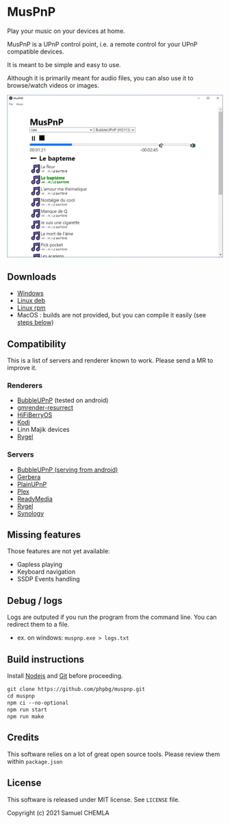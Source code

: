 # MusPnP

Play your music on your devices at home.

MusPnP is a UPnP control point, i.e. a remote control for your UPnP compatible devices.

It is meant to be simple and easy to use.

Although it is primarily meant for audio files, you can also use it to browse/watch videos or images. 

![](screenshot.png)

## Downloads
* [Windows](https://github.com/phpbg/muspnp/releases/download/1.1.2/muspnp-1.1.2.Setup.exe)
* [Linux deb](https://github.com/phpbg/muspnp/releases/download/1.1.2/muspnp_1.1.2_amd64.deb)
* [Linux rpm](https://github.com/phpbg/muspnp/releases/download/1.1.2/muspnp-1.1.2-1.x86_64.rpm)
* MacOS : builds are not provided, but you can compile it easily (see [steps below](#build-instructions))

## Compatibility

This is a list of servers and renderer known to work. Please send a MR to improve it.

### Renderers
* [BubbleUPnP](https://play.google.com/store/apps/details?id=com.bubblesoft.android.bubbleupnp) (tested on android)
* [gmrender-resurrect](https://github.com/hzeller/gmrender-resurrect)
* [HiFiBerryOS](https://www.hifiberry.com/hifiberryos)
* [Kodi](https://kodi.tv/)
* Linn Majik devices
* [Rygel](https://wiki.gnome.org/Projects/Rygel)

### Servers
* [BubbleUPnP (serving from android)](https://play.google.com/store/apps/details?id=com.bubblesoft.android.bubbleupnp)
* [Gerbera](https://github.com/gerbera/gerbera)
* [PlainUPnP](https://github.com/m3sv/PlainUPnP)
* [Plex](https://www.plex.tv/media-server-downloads)
* [ReadyMedia](https://sourceforge.net/projects/minidlna/)
* [Rygel](https://wiki.gnome.org/Projects/Rygel)
* [Synology](https://www.synology.com/helpfile/help/DSM/5.2/dsm/fre/Tutorial/home_theater_media_server.html)

## Missing features
Those features are not yet available:
* Gapless playing
* Keyboard navigation
* SSDP Events handling

## Debug / logs
Logs are outputed if you run the program from the command line. You can redirect them to a file.
* ex. on windows: `muspnp.exe > logs.txt`

## Build instructions
Install [Nodejs](https://nodejs.org) and [Git](https://git-scm.com/) before proceeding.
```
git clone https://github.com/phpbg/muspnp.git
cd muspnp
npm ci --no-optional
npm run start
npm run make
```

## Credits
This software relies on a lot of great open source tools. Please review them within `package.json` 

## License
This software is released under MIT license. See `LICENSE` file.

Copyright (c) 2021 Samuel CHEMLA